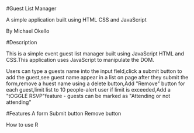 #Guest List Manager

A simple application built using HTML CSS and JavaScript

By Michael Okello

#Description

This is a simple event guest list manager built using JavaScript HTML and CSS.This application uses JavaScript to manipulate the DOM.

Users can type a guests name into the input field,click a submit button to add the guest,see guest name appear in a list on page after they submit the form,remove a huest name using a delete button,Add "Remove" button for each guest,limit list to 10 people-alert user if limit is exceeded,Add a "tOGGLE RSVP"feature - guests can be marked as "Attending or not attending"

#Features
A form
Submit button
Remove button

How to use
R


